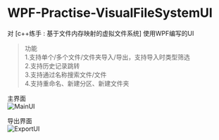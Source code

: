 # WPF-Practise-VisualFileSystemUI
 对 [c++练手 : 基于文件内存映射的虚拟文件系统] 使用WPF编写的UI  
 
>功能  
   1.支持单个/多个文件/文件夹导入/导出，支持导入时类型筛选  
   2.支持历史记录跳转  
   3.支持通过名称搜索文件/文件  
   4.支持重命名、新建分区、新建文件夹
    
主界面  
![MainUI](https://raw.githubusercontent.com/IPpaTsuEr/WPF-Practise-VisualFileSystemUI/master/UI/UI.png)

导出界面  
![ExportUI](https://raw.githubusercontent.com/IPpaTsuEr/WPF-Practise-VisualFileSystemUI/master/UI/Export.jpg)
